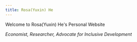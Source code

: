 ```yaml
---
title: Rosa(Yuxin) He
---
```


  Welcome to Rosa(Yuxin) He's Personal Website

  *Economist, Researcher, Advocate for Inclusive Development*

